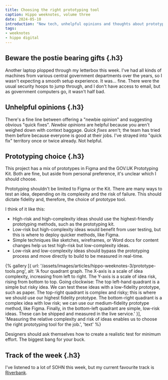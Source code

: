 ```yaml
---
title: Choosing the right prototyping tool
caption: Hippo weeknotes, volume three
date: 2024-05-10
introduction: "New tech, unhelpful opinions and thoughts about prototype fidelity."
tags:
- weeknotes
- hippo digital
---
```

## Beware the postie bearing gifts {.h3} 
Another laptop plopped through my letterbox this week. I've had all kinds of machines from various central government departments over the years, so I wasn't expecting a smooth setup experience. It was… fine. There were the usual security hoops to jump through, and I don't have access to email, but as government computers go, it wasn't half bad.

## Unhelpful opinions {.h3}
There's a fine line between offering a "newbie opinion" and suggesting obvious "quick fixes". *Newbie opinions* are helpful because you aren't weighed down with context baggage. *Quick fixes* aren't; the team has tried them before because everyone is good at their jobs. I've strayed into "quick fix" territory once or twice already. Not helpful.

## Prototyping choice {.h3}
This project has a mix of prototypes in Figma and the GOV.UK Prototyping Kit. Both are fine, but aside from personal preference, it's unclear which I should choose.

Prototyping shouldn't be limited to Figma or the Kit. There are many ways to test an idea, depending on its complexity and the risk of failure. This should dictate fidelity and, therefore, the choice of prototype tool. 

I think of it like this:

* High-risk and high-complexity ideas should use the highest-friendly prototyping methods, such as the prototyping kit.
* Low-risk but high-complexity ideas would benefit from user testing, but this is where to deploy quicker methods, like Figma.
* Simple techniques like sketches, wireframes, or Word docs for content changes help us test high-risk but low-complexity ideas.
* Low-risk and low-complexity ideas should bypass the prototyping process and move directly to build to be measured in real-time. 

{% gallery 
[{
  url: '/assets/images/articles/hippo-weeknotes-3/prototype-tools.png',
  alt: 'A four quadrant graph. The X-axis is a scale of idea complexity, increasing from left to right. The Y-axis is a scale of idea risk, rising from bottom to top. Going clockwise: The top left-hand quadrant is a simple but risky idea. We can test these ideas with a low-fidelity prototype, such as paper. The top-right quadrant is complex and risky; this is where we should use our highest fidelity prototype. The bottom-right quadrant is a complex idea with low risk; we can use our medium-fidelity prototype method, like Figma. Finally, in the bottom-left quadrant are simple, low-risk ideas. These can be shipped and measured in the live service.'
}],
'Measuring the relative complexity and risk of ideas enables us to choose the right prototyping tool for the job.',
'text'
%}

Designers should ask themselves how to create a realistic test for minimum effort. The biggest bang for your buck. 

## Track of the week {.h3}
I've listened to a lot of SOHN this week, but my current favourite track is [Riverbank](https://open.spotify.com/track/0SP2eFIWDUhg3WyLvGz8tg?si=e9288551914949c8).



